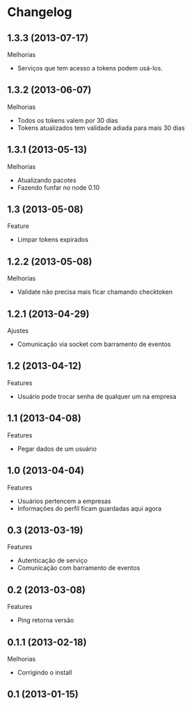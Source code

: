 Changelog
=========

## 1.3.3 (2013-07-17)

Melhorias
- Serviços que tem acesso a tokens podem usá-los.

## 1.3.2 (2013-06-07)

Melhorias
- Todos os tokens valem por 30 dias
- Tokens atualizados tem validade adiada para mais 30 dias

## 1.3.1 (2013-05-13)

Melhorias
- Atualizando pacotes
- Fazendo funfar no node 0.10

## 1.3 (2013-05-08)

Feature
- Limpar tokens expirados

## 1.2.2 (2013-05-08)

Melhorias
- Validate não precisa mais ficar chamando checktoken

## 1.2.1 (2013-04-29)

Ajustes
- Comunicação via socket com barramento de eventos

## 1.2 (2013-04-12)

Features
- Usuário pode trocar senha de qualquer um na empresa

## 1.1 (2013-04-08)

Features
- Pegar dados de um usuário

## 1.0 (2013-04-04)

Features
- Usuários pertencem a empresas
- Informações do perfil ficam guardadas aqui agora

## 0.3 (2013-03-19)

Features
- Autenticação de serviço
- Comunicação com barramento de eventos

## 0.2 (2013-03-08)

Features
- Ping retorna versão


## 0.1.1 (2013-02-18)

Melhorias
- Corrigindo o install

## 0.1 (2013-01-15)

